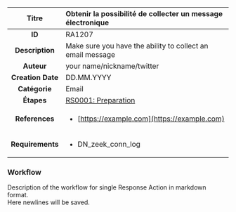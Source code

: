 | Titre                       | Obtenir la possibilité de collecter un message électronique         |
|:---------------------------:|:--------------------|
| **ID**                      | RA1207            |
| **Description**             | Make sure you have the ability to collect an email message   |
| **Auteur**                  | your name/nickname/twitter        |
| **Creation Date**           | DD.MM.YYYY |
| **Catégorie**                | Email      |
| **Étapes**                   |[RS0001: Preparation](../Response_Stages/RS0001.md)| 
| **References** |<ul><li>[https://example.com](https://example.com)</li></ul>|
| **Requirements** |<ul><li>DN_zeek_conn_log</li></ul>|

### Workflow

Description of the workflow for single Response Action in markdown format.  
Here newlines will be saved.
